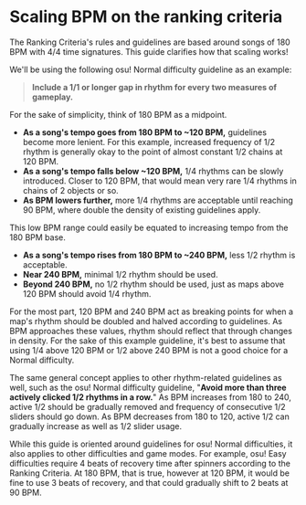 # Scaling BPM on the ranking criteria

The Ranking Criteria's rules and guidelines are based around songs of 180 BPM with 4/4 time signatures. This guide clarifies how that scaling works!

We'll be using the following osu! Normal difficulty guideline as an example:

> **Include a 1/1 or longer gap in rhythm for every two measures of gameplay.**

For the sake of simplicity, think of 180 BPM as a midpoint.

- **As a song's tempo goes from 180 BPM to ~120 BPM,** guidelines become more lenient. For this example, increased frequency of 1/2 rhythm is generally okay to the point of almost constant 1/2 chains at 120 BPM.
- **As a song's tempo falls below ~120 BPM,** 1/4 rhythms can be slowly introduced. Closer to 120 BPM, that would mean very rare 1/4 rhythms in chains of 2 objects or so.
- **As BPM lowers further,** more 1/4 rhythms are acceptable until reaching 90 BPM, where double the density of existing guidelines apply.

This low BPM range could easily be equated to increasing tempo from the 180 BPM base.

- **As a song's tempo rises from 180 BPM to ~240 BPM,** less 1/2 rhythm is acceptable.
- **Near 240 BPM,** minimal 1/2 rhythm should be used.
- **Beyond 240 BPM,** no 1/2 rhythm should be used, just as maps above 120 BPM should avoid 1/4 rhythm.

For the most part, 120 BPM and 240 BPM act as breaking points for when a map's rhythm should be doubled and halved according to guidelines. As BPM approaches these values, rhythm should reflect that through changes in density. For the sake of this example guideline, it's best to assume that using 1/4 above 120 BPM or 1/2 above 240 BPM is not a good choice for a Normal difficulty.

The same general concept applies to other rhythm-related guidelines as well, such as the osu! Normal difficulty guideline, "**Avoid more than three actively clicked 1/2 rhythms in a row.**" As BPM increases from 180 to 240, active 1/2 should be gradually removed and frequency of consecutive 1/2 sliders should go down. As BPM decreases from 180 to 120, active 1/2 can gradually increase as well as 1/2 slider usage.

While this guide is oriented around guidelines for osu! Normal difficulties, it also applies to other difficulties and game modes. For example, osu! Easy difficulties require 4 beats of recovery time after spinners according to the Ranking Criteria. At 180 BPM, that is true, however at 120 BPM, it would be fine to use 3 beats of recovery, and that could gradually shift to 2 beats at 90 BPM.
